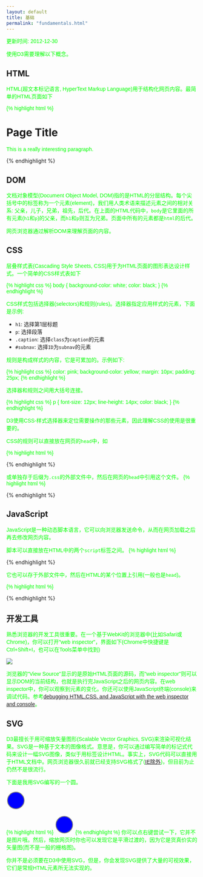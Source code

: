 ```yaml
---
layout: default
title: 基础
permalink: "fundamentals.html"
---
```


更新时间: 2012-12-30

使用D3需要理解以下概念。

## HTML
HTML(超文本标记语言, HyperText Markup Language)用于结构化网页内容。最简单的HTML页面如下

{% highlight html %}
<html>
<head>
	<title>Page Title</title>
</head>
<body>
	<h1>Page Title</h1>
	<p>This is a really interesting paragraph.</p>
</body>
</html> 
{% endhighlight %}

## DOM
文档对象模型(Document Object Model, DOM)指的是HTML的分层结构。每个尖括号中的标签称为一个元素(element)，我们用人类术语来描述元素之间的相对关系: 父亲，儿子，兄弟，祖先，后代。在上面的HTML代码中，`body`是它里面的所有元素(`h1`和`p`)的父亲，而`h1`和`p`则互为兄弟。页面中所有的元素都是`html`的后代。

网页浏览器通过解析DOM来理解页面的内容。

## CSS
层叠样式表(Cascading Style Sheets, CSS)用于为HTML页面的图形表达设计样式。一个简单的CSS样式表如下

{% highlight css %}
body {
    background-color: white;
    color: black;
}
{% endhighlight %}

CSS样式包括选择器(selectors)和规则(rules)。选择器指定应用样式的元素，下面是示例:

  - `h1`: 选择第1层标题
  - `p`:  选择段落
  - `.caption`: 选择`class`为`caption`的元素
  - `#subnav`: 选择`ID`为`subnav`的元素

规则是构成样式的内容，它是可累加的。示例如下:

{% highlight css %}
color: pink;
background-color: yellow;
margin: 10px;
padding: 25px;
{% endhighlight %}

选择器和规则之间用大括号连接。

{% highlight css %}
p {
    font-size: 12px;
    line-height: 14px;
    color: black;
}
{% endhighlight %}

D3使用CSS-样式选择器来定位需要操作的那些元素，因此理解CSS的使用是很重要的。

CSS的规则可以直接放在网页的`head`中，如

{% highlight html %}
<head>
    <style type="text/css">
        p {
            font-family: sans-serif;
            color: lime;
        }
    </style>
</head>
{% endhighlight %}

或单独存于后缀为`.css`的外部文件中，然后在网页的`head`中引用这个文件。
{% highlight html %}
<head>
    <link rel="stylesheet" href="style.css">
</head>
{% endhighlight %}

## JavaScript
JavaScript是一种动态脚本语言，它可以向浏览器发送命令，从而在网页加载之后再去修改网页内容。

脚本可以直接放在HTML中的两个`script`标签之间。
{% highlight html %}
<body>
    <script type="text/javascript">
        alert("Hello, world!");
    </script>
</body>
{% endhighlight %}

它也可以存于外部文件中，然后在HTML的某个位置上引用(一般也是`head`)。

{% highlight html %}
<head>
    <title>Page Title</title>
    <script type="text/javascript" src="myscript.js"></script>
</head>
{% endhighlight %}

## 开发工具
熟悉浏览器的开发工具很重要。在一个基于WebKit的浏览器中(比如Safari或Chrome)，你可以打开"web inspector"，界面如下(Chrome中快捷键是Ctrl+Shift+I，也可以在Tools菜单中找到)

![](http://alignedleft.com/content/03-tutorials/01-d3/20-fundamentals/web_inspector.png)

浏览器的"View Source"显示的是原始HTML页面的源码，而"web inspector"则可以显示DOM的当前结构，也就是执行完JavaScript之后的网页内容。在web inspector中，你可以观察到元素的变化。你还可以使用JavaScript终端(console)来调试代码。参考[debugging HTML,CSS, and JavaScript with the web inspector and console](http://developer.apple.com/library/safari/documentation/appleapplications/Conceptual/Safari_Developer_Guide/DebuggingYourWebsite/DebuggingYourWebsite.html#//apple_ref/doc/uid/TP40007874-CH8-SW3)。

## SVG
D3最擅长于用可缩放矢量图形(Scalable Vector Graphics, SVG)来渲染可视化结果。SVG是一种基于文本的图像格式。意思是，你可以通过编写简单的标记式代码来设计一幅SVG图像，类似于用标签设计HTML。事实上，SVG代码可以直接用于HTML文档中。网页浏览器很久前就已经支持SVG格式了([IE除外](http://caniuse.com/#feat=svg))，但目前为止仍然不是很流行。

下面是我用SVG编写的一个圆。

<svg width="50" height="50">
    <circle cx="25" cy="25" r="22"
     fill="blue" stroke="gray" stroke-width="2"/>
</svg>

{% highlight html %}
<svg width="50" height="50">
    <circle cx="25" cy="25" r="22"
     fill="blue" stroke="gray" stroke-width="2"/>
</svg>
{% endhighlight %}
你可以点右键尝试一下，它并不是图片哦。然后，缩放网页时你也可以发现它是平滑过渡的，因为它是货真价实的矢量图(而不是一般的栅格图)。

你并不是必须要在D3中使用SVG，但是，你会发现SVG提供了大量的可视效果，它们是常规HTML元素所无法实现的。

